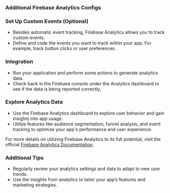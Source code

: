### **Additional Firebase Analytics Configs**

### Set Up Custom Events (Optional)

- Besides automatic event tracking, Firebase Analytics allows you to track custom events.
- Define and code the events you want to track within your app. For example, track button clicks or user preferences.

### Integration

- Run your application and perform some actions to generate analytics data.
- Check back in the Firebase console under the Analytics dashboard to see if the data is being reported correctly.

### Explore Analytics Data

- Use the Firebase Analytics dashboard to explore user behavior and gain insights into app usage.
- Utilize features like audience segmentation, funnel analysis, and event tracking to optimize your app's performance and user experience.

For more details on utilizing Firebase Analytics to its full potential, visit the official [Firebase Analytics Documentation](https://firebase.google.com/docs/analytics).

### Additional Tips

- Regularly review your analytics settings and data to adapt to new user trends.
- Use the insights from analytics to tailor your app’s features and marketing strategies.
